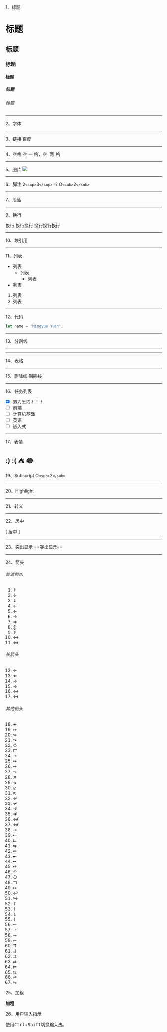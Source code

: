 1、标题

# 标题

## 标题

### 标题

#### 标题

##### 标题

###### 标题

---

2、字体

---

3、链接
[百度](http://www.baidu.com)

---

4、空格
空&nbsp;一&nbsp;格，空&nbsp;&nbsp;两&nbsp;&nbsp;格

---

5、图片
![](https://avatars.githubusercontent.com/u/98733167?s=400&u=7ab438b9372fcb4f983471b7fc7bac13fea99a31&v=4)

---

6、脚注
2`<sup>`3`</sup>`=8
O`<sub>`2`</sub>`

---

7、段落

---

9、换行

换行
换行换行
换行换行换行

---

10、块引用

---

11、列表

- 列表
  - 列表
    - 列表
- 列表

1. 列表
2. 列表

---

12、代码

```js
let name = 'Mingyue Yuan';
```

---

13、分割线

---

---

14、表格

---

15、删除线
~~删除线~~

---

16、任务列表

- [X] 努力生活！！！
- [ ] 前端
- [ ] 计算机基础
- [ ] 英语
- [ ] 嵌入式

---

17、表情

:)
:(
⛺️
😂
--

19、Subscript
O`<sub>`2`</sub>`

---

20、Highlight

---

21、转义

---

22、居中

\[ 居中 \]

---

23、突出显示
==突出显示==

---

24、箭头

###### 普通箭头

1. $\Uparrow$
2. $\downarrow$
3. $\Downarrow$
4. $\leftarrow$
5. $\Leftarrow$
6. $\rightarrow$
7. $\Rightarrow$
8. $\updownarrow$
9. $\Updownarrow$
10. $\leftrightarrow$
11. $\Leftrightarrow$

###### 长箭头

12. $\longleftarrow$
13. $\Longleftarrow$
14. $\longrightarrow$
15. $\Longrightarrow$
16. $\longleftrightarrow$
17. $\Longleftrightarrow$

###### 其他箭头

18. $\twoheadrightarrow$
19. $\rightarrowtail$
20. $\looparrowright$
21. $\curvearrowright$
22. $\circlearrowright$
23. $\Rsh$
24. $\multimap$
25. $\leftrightsquigarrow$
26. $\rightsquigarrow$
27. $\leadsto$
28. $\nearrow$
29. $\searrow$
30. $\swarrow$
31. $\nwarrow$
32. $\nleftarrow$
33. $\nLeftarrow$
34. $\nrightarrow$
35. $\nRightarrow$
36. $\nleftrightarrow$
37. $\nLeftrightarrow$
38. $\dashrightarrow$
39. $\dashleftarrow$
40. $\leftleftarrows$
41. $\leftrightarrows$
42. $\Lleftarrow$
43. $\twoheadleftarrow$
44. $\leftarrowtail$
45. $\looparrowleft$
46. $\curvearrowleft$
47. $\circlearrowleft$
48. $\Lsh$
49. $\mapsto$
50. $\hookleftarrow$
51. $\hookrightarrow$
52. $\upharpoonright$
53. $\upharpoonleft$
54. $\downharpoonright$
55. $\downharpoonleft$
56. $\leftharpoonup$
57. $\rightharpoonup$
58. $\rightharpoondown$
59. $\leftharpoondown$
60. $\upuparrows$
61. $\downdownarrows$
62. $\rightrightarrows$
63. $\rightleftarrows$
64. $\leftleftarrows$
65. $\leftrightarrows$
66. $\rightleftharpoons$
67. $\leftrightharpoons$

25、加粗

**加粗**

26、用户输入指示

 使用<kbd>Ctrl</kbd>+<kbd>Shift</kbd>切换输入法。
